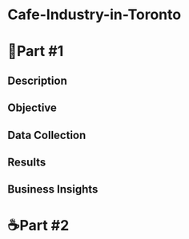 # Cafe-Industry-in-Toronto


# 🏣Part #1
## Description

## Objective

## Data Collection

## Results

## Business Insights


# ☕Part #2
